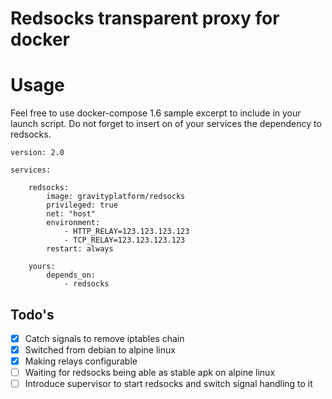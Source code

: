 # Redsocks transparent proxy for docker

# Usage
Feel free to use docker-compose 1.6 sample excerpt to include in your launch script. Do not forget to insert on of your services the dependency to redsocks. 
```
version: 2.0

services:

    redsocks:
        image: gravityplatform/redsocks
        privileged: true
        net: "host"
        environment:
            - HTTP_RELAY=123.123.123.123
            - TCP_RELAY=123.123.123.123
        restart: always

    yours:
        depends_on:
            - redsocks
```

## Todo's
- [x] Catch signals to remove iptables chain
- [x] Switched from debian to alpine linux
- [x] Making relays configurable
- [ ] Waiting for redsocks being able as stable apk on alpine linux
- [ ] Introduce supervisor to start redsocks and switch signal handling to it
